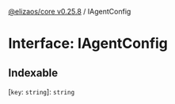 [@elizaos/core v0.25.8](../index.md) / IAgentConfig

# Interface: IAgentConfig

## Indexable

 \[`key`: `string`\]: `string`
